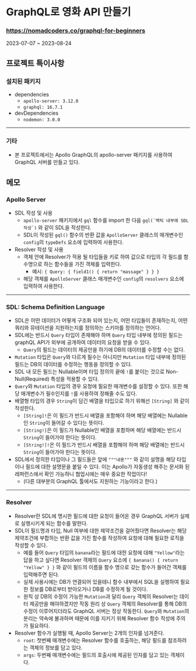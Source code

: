 # GraphQL로 영화 API 만들기
### https://nomadcoders.co/graphql-for-beginners

2023-07-07 ~ 2023-08-24

## 프로젝트 특이사항
### 설치된 패키지
* dependencies
    + `apollo-server: 3.12.0`
    + `graphql: 16.7.1`
* devDependencies
    + `nodemon: 3.0.0`
---
### 기타
* 본 프로젝트에서는 Apollo GraphQL의 apollo-server 패키지를 사용하여 GraphQL 서버를 만들고 있다.

## 메모
### Apollo Server
* SDL 작성 및 사용
    + `apollo-server` 패키지에서 `gql` 함수를 import 한 다음 ```gql(`백틱 내부에 SDL 작성`)``` 와 같이 SDL을 작성한다.
    + SDL이 작성된 `gql()` 함수의 반환 값을 `ApolloServer` 클래스의 매개변수인 `config`의 `typeDefs` 요소에 입력하여 사용한다.
* Resolver 작성 및 사용
    + 객체 안에 Resolver가 적용 될 타입들을 키로 하여 값으로 타입의 각 필드를 함수명으로 하는 함수들을 가진 객체를 입력한다.
        - 예시: ```{ Query: { field1() { return "massage" } } }```
    + 해당 객체를 `ApolloServer` 클래스 매개변수인 `config`의 `resolvers` 요소에 입력하여 사용한다.
---
### SDL: Schema Definition Language
* SDL은 어떤 데이터가 어떻게 구조화 되어 있는지, 어떤 타입들이 존재하는지, 어떤 쿼리와 뮤테이션을 지원하는지를 정의하는 스키마를 정의하는 언어다.
* SDL에는 반드시 `Query` 타입이 존재해야 하며 `Query` 타입 내부에 정의된 필드는 graphQL API가 외부에 공개하여 데이터의 요청을 받을 수 있다.
    + `Query`의 필드는 데이터의 제공만을 하기에 DB의 데이터를 수정할 수는 없다.
* `Mutation` 타입은 `Query`와 다르게 필수는 아니지만 `Mutation` 타입 내부에 정의된 필드는 DB의 데이터를 수정하는 행동을 정의할 수 있다.
* SDL 내 모든 필드는 Nullable이며 타입 정의의 끝에 `!`를 붙이는 것으로 Non-Null(Required) 특성을 적용할 수 있다.
* `Query`와 `Mutation` 타입의 경우 요청에 필요한 매개변수를 설정할 수 있다. 또한 해당 매개변수가 필수인지를 `!`를 사용하여 정해줄 수도 있다.
* 배열형 타입의 경우 `String`이 담긴 배열을 타입으로 하기 위해선 `[String]` 와 같이 작성한다.
    + `[String]!`은 이 필드가 반드시 배열을 포함해야 하며 해당 배열에는 Nullable인 `String`이 들어갈 수 있다는 뜻이다.
    + `[String!]`은 이 필드가 Nullable인 배열을 포함하며 해당 배열에는 반드시 `String`이 들어가야 한다는 뜻이다.
    + `[String!]!`은 이 필드가 반드시 배열을 포함해야 하며 해당 배열에는 반드시 `String`이 들어가야 한다는 뜻이다.
* SDL에서 정의한 타입이나 그 필드들은 앞에 `"""내용"""` 와 같이 설명을 해당 타입이나 필드에 대한 설명문을 붙일 수 있다. 이는 Apollo가 자동생성 해주는 문서화 된 레퍼런스에서 확인 가능하니 협업시에는 매우 중요한 작업이다!
    + (다른 대부분의 GraphQL 툴에서도 지원하는 기능이라고 한다.)
---
### Resolver
* Resolver란 SDL에 명시한 필드에 대한 요청이 들어온 경우 GraphQL 서버가 실제로 실행시키게 되는 함수를 말한다.
* SDL이 필드명과 타입, Null 여부에 대한 제약조건을 걸어줬다면 Resolver는 해당 제약조건에 부합하는 반환 값을 가진 함수를 작성하여 요청에 대해 필요한 로직을 작성할 수 있다.
    + 예를 들어 `Query` 타입의 `banana`라는 필드에 대한 요청에 대해 `"Yellow"`라는 답을 하고 싶다면 Resolver 객체의 `Query` 요소에 `{ banana() { return "Yellow" } }` 와 같이 필드의 이름을 함수 명으로 갖는 함수가 들어간 객체를 입력해주면 된다.
    + 실제 사용시에는 DB가 연결되어 있을테니 함수 내부에서 SQL을 실행하여 필요한 정보를 DB로부터 받아오거나 DB를 수정하게 될 것이다.
    + 원칙 상 DB의 수정이 가능한 `Mutation`과 달리 `Query` 객체의 Resolver는 데이터 제공만을 해야하겠지만 작동 원리 상 `Query` 객체의 Resolver를 통해 DB의 수정이 이루어지더라도 GraphQL 서버는 정상 작동한다. `Query`와 `Mutation`의 분리는 약속에 불과하며 때문에 이를 지키기 위해 Resolver 함수 작성에 주의가 필요하다.
* Resolver 함수가 실행될 때, Apollo Server는 2개의 인자를 넘겨준다.
    + `root`: 첫번째 매개변수에는 Resolver 함수를 호출하는, 해당 필드를 참조하려는 객체의 정보를 담고 있다.
    + `args`: 두번째 매개변수에는 필드의 호출시에 제공된 인자를 담고 있는 객체이다.